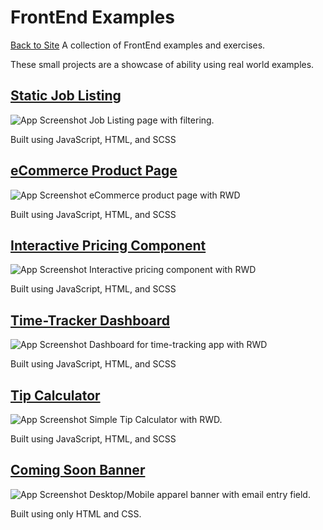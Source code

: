# FrontEnd Examples
[Back to Site](https://cables97.github.io/)
A collection of FrontEnd examples and exercises.

These small projects are a showcase of ability using real world examples.

## [Static Job Listing](https://cables97.github.io/FrontEndExercises/static-job-listings-master/index.html)

![App Screenshot](https://cables97.github.io/FrontEndExercises/static-job-listings-master/images/screenshot.jpg)
Job Listing page with filtering. 

Built using JavaScript, HTML, and SCSS



## [eCommerce Product Page](https://cables97.github.io/FrontEndExercises/ecommerce-product-page-main/index.html)

![App Screenshot](https://cables97.github.io/FrontEndExercises/ecommerce-product-page-main/images/screenshot.jpg)
eCommerce product page with RWD

Built using JavaScript, HTML, and SCSS



## [Interactive Pricing Component](https://cables97.github.io/FrontEndExercises/interactive-pricing-component-main/index.html)

![App Screenshot](https://cables97.github.io/FrontEndExercises/interactive-pricing-component-main/images/screenshot.jpg)
Interactive pricing component with RWD

Built using JavaScript, HTML, and SCSS


## [Time-Tracker Dashboard](https://cables97.github.io/FrontEndExercises/time-tracking-dashboard-main/index.html)

![App Screenshot](https://cables97.github.io/FrontEndExercises/time-tracking-dashboard-main/images/screenshot.jpg)
Dashboard for time-tracking app with RWD

Built using JavaScript, HTML, and SCSS



## [Tip Calculator](https://cables97.github.io/FrontEndExercises/tip-calculator-app-main/index.html)

![App Screenshot](https://cables97.github.io/FrontEndExercises/tip-calculator-app-main/images/screenshot.jpg)
Simple Tip Calculator with RWD.

Built using JavaScript, HTML, and SCSS



## [Coming Soon Banner](https://cables97.github.io/FrontEndExercises/base-apparel-coming-soon-master/index.html)

![App Screenshot](https://cables97.github.io/FrontEndExercises/base-apparel-coming-soon-master/images/screenshot.jpg)
Desktop/Mobile apparel banner with email entry field. 

Built using only HTML and CSS.


